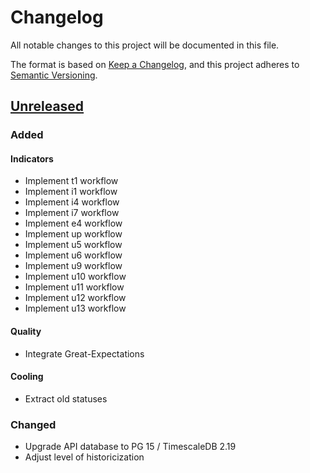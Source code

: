 # Changelog

All notable changes to this project will be documented in this file.

The format is based on [Keep a Changelog](https://keepachangelog.com/en/1.1.0/),
and this project adheres to
[Semantic Versioning](https://semver.org/spec/v2.0.0.html).

## [Unreleased]

### Added

#### Indicators

- Implement t1 workflow
- Implement i1 workflow
- Implement i4 workflow
- Implement i7 workflow
- Implement e4 workflow
- Implement up workflow
- Implement u5 workflow
- Implement u6 workflow
- Implement u9 workflow
- Implement u10 workflow
- Implement u11 workflow
- Implement u12 workflow
- Implement u13 workflow

#### Quality

- Integrate Great-Expectations

#### Cooling

- Extract old statuses

### Changed

- Upgrade API database to PG 15 / TimescaleDB 2.19
- Adjust level of historicization

[unreleased]: https://github.com/MTES-MCT/qualicharge/

